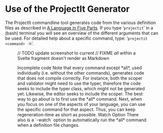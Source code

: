 <script>
    import Note from "../../lib/notes/Note.svelte";
    import Figure from "../../lib/figures/Figure.svelte";
</script>

# Use of the ProjectIt Generator

The ProjectIt commandline tool generates code from the various definition files as described in
[A Language in Five Parts](/010_Intro/040_A_Language_in_Five_Parts).
If you type ‘`projectit`’ in a (bash) terminal you will see
an overview of the different
arguments that can be used. For detailed help about a specific command, type: ‘`projectit  <command> -h`’.

<Figure
imageName={'projectit-command-line-options.png'}
caption={'Screenshot of commandline options'}
figureNumber={1}
/>

// TODO  update screenshot to current
// FIXME  *all* within a Svelte fragment doesn't render as Markdown

<Note>
<svelte:fragment slot="header"> Incomplete code</svelte:fragment>
<svelte:fragment slot="content">
Note that every command except *all*, used individually (i.e. without the other commands), generates code that
does not compile correctly.
For instance, both the scoper and validator might need to use the typer, therefore the
code seeks to include the typer class, which might not be generated yet. Likewise, the editor seeks to include
the scoper.
The best way to go about is to first use the *all* command. Next, when you focus on one of the aspects of your
language, you can use the specific command for that aspect. Thus, you can keep regeneration-time as short as possible.
</svelte:fragment>
</Note>

<Note>
<svelte:fragment slot="header"> Watch Option</svelte:fragment>
<svelte:fragment slot="content">
There also is a `-watch` option to automatically run the *all* command when a definition file changes.
</svelte:fragment>
</Note>
